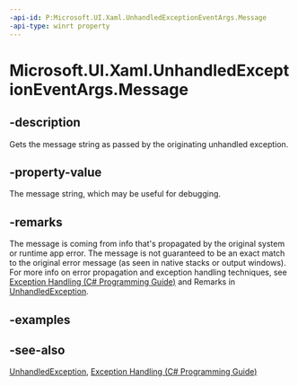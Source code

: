 ```yaml
---
-api-id: P:Microsoft.UI.Xaml.UnhandledExceptionEventArgs.Message
-api-type: winrt property
---
```


<!-- Property syntax
public string Message { get; }
-->

# Microsoft.UI.Xaml.UnhandledExceptionEventArgs.Message

## -description

Gets the message string as passed by the originating unhandled exception.

## -property-value

The message string, which may be useful for debugging.

## -remarks

The message is coming from info that's propagated by the original system or runtime app error. The message is not guaranteed to be an exact match to the original error message (as seen in native stacks or output windows). For more info on error propagation and exception handling techniques, see [Exception Handling (C# Programming Guide)](/dotnet/csharp/fundamentals/exceptions/exception-handling) and Remarks in [UnhandledException](application_unhandledexception.md).

## -examples

## -see-also

[UnhandledException](application_unhandledexception.md), [Exception Handling (C# Programming Guide)](/dotnet/csharp/fundamentals/exceptions/exception-handling)
